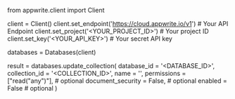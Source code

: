 from appwrite.client import Client

client = Client()
client.set_endpoint('https://cloud.appwrite.io/v1') # Your API Endpoint
client.set_project('&lt;YOUR_PROJECT_ID&gt;') # Your project ID
client.set_key('&lt;YOUR_API_KEY&gt;') # Your secret API key

databases = Databases(client)

result = databases.update_collection(
    database_id = '<DATABASE_ID>',
    collection_id = '<COLLECTION_ID>',
    name = '<NAME>',
    permissions = ["read("any")"], # optional
    document_security = False, # optional
    enabled = False # optional
)
